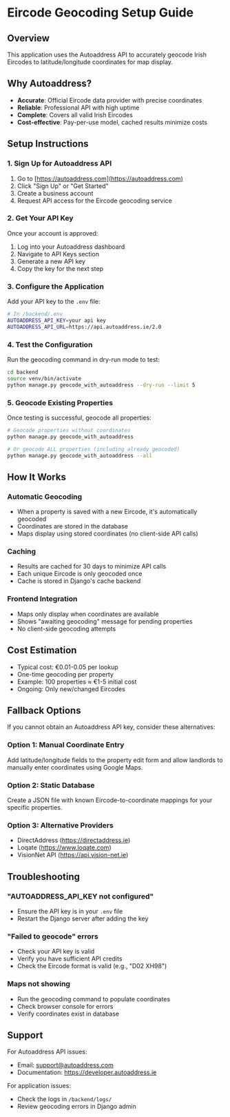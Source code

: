 # Eircode Geocoding Setup Guide

## Overview

This application uses the Autoaddress API to accurately geocode Irish Eircodes to latitude/longitude coordinates for map display.

## Why Autoaddress?

- **Accurate**: Official Eircode data provider with precise coordinates
- **Reliable**: Professional API with high uptime
- **Complete**: Covers all valid Irish Eircodes
- **Cost-effective**: Pay-per-use model, cached results minimize costs

## Setup Instructions

### 1. Sign Up for Autoaddress API

1. Go to [https://autoaddress.com](https://autoaddress.com)
2. Click "Sign Up" or "Get Started"
3. Create a business account
4. Request API access for the Eircode geocoding service

### 2. Get Your API Key

Once your account is approved:

1. Log into your Autoaddress dashboard
2. Navigate to API Keys section
3. Generate a new API key
4. Copy the key for the next step

### 3. Configure the Application

Add your API key to the `.env` file:

```bash
# In /backend/.env
AUTOADDRESS_API_KEY=your api key
AUTOADDRESS_API_URL=https://api.autoaddress.ie/2.0
```

### 4. Test the Configuration

Run the geocoding command in dry-run mode to test:

```bash
cd backend
source venv/bin/activate
python manage.py geocode_with_autoaddress --dry-run --limit 5
```

### 5. Geocode Existing Properties

Once testing is successful, geocode all properties:

```bash
# Geocode properties without coordinates
python manage.py geocode_with_autoaddress

# Or geocode ALL properties (including already geocoded)
python manage.py geocode_with_autoaddress --all
```

## How It Works

### Automatic Geocoding

- When a property is saved with a new Eircode, it's automatically geocoded
- Coordinates are stored in the database
- Maps display using stored coordinates (no client-side API calls)

### Caching

- Results are cached for 30 days to minimize API calls
- Each unique Eircode is only geocoded once
- Cache is stored in Django's cache backend

### Frontend Integration

- Maps only display when coordinates are available
- Shows "awaiting geocoding" message for pending properties
- No client-side geocoding attempts

## Cost Estimation

- Typical cost: €0.01-0.05 per lookup
- One-time geocoding per property
- Example: 100 properties ≈ €1-5 initial cost
- Ongoing: Only new/changed Eircodes

## Fallback Options

If you cannot obtain an Autoaddress API key, consider these alternatives:

### Option 1: Manual Coordinate Entry

Add latitude/longitude fields to the property edit form and allow landlords to manually enter coordinates using Google Maps.

### Option 2: Static Database

Create a JSON file with known Eircode-to-coordinate mappings for your specific properties.

### Option 3: Alternative Providers

- DirectAddress (https://directaddress.ie)
- Loqate (https://www.loqate.com)
- VisionNet API (https://api.vision-net.ie)

## Troubleshooting

### "AUTOADDRESS_API_KEY not configured"

- Ensure the API key is in your `.env` file
- Restart the Django server after adding the key

### "Failed to geocode" errors

- Check your API key is valid
- Verify you have sufficient API credits
- Check the Eircode format is valid (e.g., "D02 XH98")

### Maps not showing

- Run the geocoding command to populate coordinates
- Check browser console for errors
- Verify coordinates exist in database

## Support

For Autoaddress API issues:

- Email: support@autoaddress.com
- Documentation: https://developer.autoaddress.ie

For application issues:

- Check the logs in `/backend/logs/`
- Review geocoding errors in Django admin
